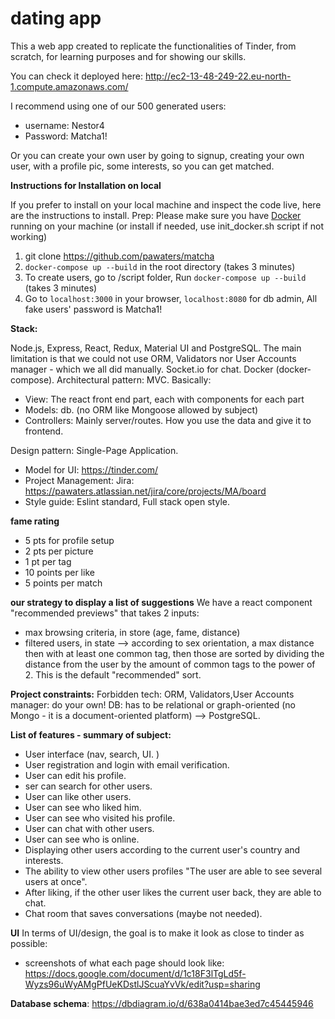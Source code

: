 # dating app #

This a web app created to replicate the functionalities of Tinder, from scratch, for learning purposes and for showing our skills.

You can check it deployed here:
http://ec2-13-48-249-22.eu-north-1.compute.amazonaws.com/

I recommend using one of our 500 generated users: 
- username: Nestor4
- Password: Matcha1!

Or you can create your own user by going to signup, creating your own user, with a profile pic, some interests, so you can get matched.

**Instructions for Installation on local**

If you prefer to install on your local machine and inspect the code live, here are the instructions to install.
Prep: Please make sure you have [Docker](https://www.docker.com/) running on your machine (or install if needed, use init_docker.sh script if not working)

1. git clone https://github.com/pawaters/matcha
3. `docker-compose up --build` in the root directory (takes 3 minutes)
4. To create users, go to /script folder, Run `docker-compose up --build` (takes 3 minutes)
5. Go to `localhost:3000` in your browser, `localhost:8080` for db admin, All fake users' password is Matcha1!

**Stack:**

Node.js, Express, React, Redux, Material UI and PostgreSQL.
The main limitation is that we could not use ORM, Validators nor User Accounts manager - which we all did manually.
Socket.io for chat. Docker (docker-compose).
Architectural pattern: MVC. Basically:
- View: The react front end part, each with components for each part
- Models: db. (no ORM like Mongoose allowed by subject)
- Controllers: Mainly server/routes. How you use the data and give it to frontend.

Design pattern: Single-Page Application.
- Model for UI: https://tinder.com/
- Project Management: Jira: https://pawaters.atlassian.net/jira/core/projects/MA/board
- Style guide: Eslint standard, Full stack open style.

**fame rating**
- 5 pts for profile setup
- 2 pts per picture
- 1 pt per tag
- 10 points per like
- 5 points per match

**our strategy to display a list of suggestions**
We have a react component "recommended previews" that takes 2 inputs: 
- max browsing criteria, in store (age, fame, distance)
- filtered users, in state --> according to sex orientation, a max distance
then with at least one common tag, then those are sorted by dividing the distance from the user by the amount of common tags to the power of 2.
This is the default "recommended" sort. 

**Project constraints:**
Forbidden tech: ORM, Validators,User Accounts manager: do your own!
DB: has to be relational or graph-oriented (no Mongo - it is a document-oriented platform) --> PostgreSQL.

**List of features - summary of subject:**
- User interface (nav, search, UI. )
- User registration and login with email verification. 
- User can edit his profile. 
- ser can search for other users.  
- User can like other users. 
- User can see who liked him. 
- User can see who visited his profile. 
- User can chat with other users. 
- User can see who is online. 
- Displaying other users according to the current user's country and interests. 
- The ability to view other users profiles "The user are able to see several users at once". 
- After liking, if the other user likes the current user back, they are able to chat. 
- Chat room that saves conversations (maybe not needed).  

**UI**
In terms of UI/design, the goal is to make it look as close to tinder as possible:
- screenshots of what each page should look like:  https://docs.google.com/document/d/1c18F3lTgLd5f-Wyzs96uWyAMgPfUeKDstlJScuaYvVk/edit?usp=sharing

**Database schema**: https://dbdiagram.io/d/638a0414bae3ed7c45445946

